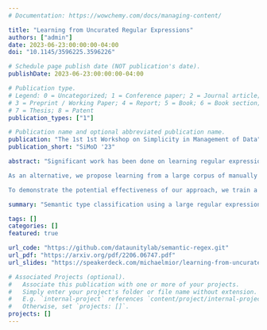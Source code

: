 ```yaml
---
# Documentation: https://wowchemy.com/docs/managing-content/

title: "Learning from Uncurated Regular Expressions"
authors: ["admin"]
date: 2023-06-23:00:00:00-04:00
doi: "10.1145/3596225.3596226"

# Schedule page publish date (NOT publication's date).
publishDate: 2023-06-23:00:00:00-04:00

# Publication type.
# Legend: 0 = Uncategorized; 1 = Conference paper; 2 = Journal article;
# 3 = Preprint / Working Paper; 4 = Report; 5 = Book; 6 = Book section;
# 7 = Thesis; 8 = Patent
publication_types: ["1"]

# Publication name and optional abbreviated publication name.
publication: "The 1st 1st Workshop on Simplicity in Management of Data"
publication_short: "SiMoD '23"

abstract: "Significant work has been done on learning regular expressions from a set of data values. Depending on the domain, this approach can be very successful. However, significant time is required to learn these expressions and the resulting expressions can become either very complex or inaccurate in the presence of dirty data. The alternative of manually writing regular expressions becomes unattractive when faced with a large number of values that must be matched.

As an alternative, we propose learning from a large corpus of manually authored, but uncurated regular expressions mined from a public repository. The advantage of this approach is that we are able to extract salient features from a set of strings with limited overhead to feature engineering. Since the set of regular expressions covers a wide range of application domains, we expect them to be widely applicable.

To demonstrate the potential effectiveness of our approach, we train a model using the extracted corpus of regular expressions for the class of semantic type classification. While our approach yields results that are overall inferior to the state-of-the-art, our feature extraction code is an order of magnitude smaller, and our model outperforms a popular existing approach on some classes. We also demonstrate the possibility of using uncurated regular expressions for unsupervised learning."

summary: "Semantic type classification using a large regular expression corpus."

tags: []
categories: []
featured: true

url_code: "https://github.com/dataunitylab/semantic-regex.git"
url_pdf: "https://arxiv.org/pdf/2206.06747.pdf"
url_slides: "https://speakerdeck.com/michaelmior/learning-from-uncurated-regular-expressions-for-semantic-type-classification-simod-2023"

# Associated Projects (optional).
#   Associate this publication with one or more of your projects.
#   Simply enter your project's folder or file name without extension.
#   E.g. `internal-project` references `content/project/internal-project/index.md`.
#   Otherwise, set `projects: []`.
projects: []
---
```

